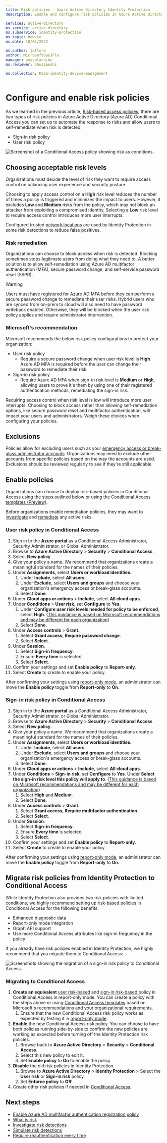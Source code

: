 ```yaml
---
title: Risk policies - Azure Active Directory Identity Protection
description: Enable and configure risk policies in Azure Active Directory Identity Protection

services: active-directory
ms.service: active-directory
ms.subservice: identity-protection
ms.topic: how-to
ms.date: 10/04/2022

ms.author: joflore
author: MicrosoftGuyJFlo
manager: amycolannino
ms.reviewer: chuqiaoshi

ms.collection: M365-identity-device-management
---
```

# Configure and enable risk policies

As we learned in the previous article, [Risk-based access policies](concept-identity-protection-policies.md), there are two types of risk policies in Azure Active Directory (Azure AD) Conditional Access you can set up to automate the response to risks and allow users to self-remediate when risk is detected:

- Sign-in risk policy
- User risk policy

![Screenshot of a Conditional Access policy showing risk as conditions.](./media/howto-identity-protection-configure-risk-policies/sign-in-risk-conditions.png)

## Choosing acceptable risk levels

Organizations must decide the level of risk they want to require access control on balancing user experience and security posture. 

Choosing to apply access control on a **High** risk level reduces the number of times a policy is triggered and minimizes the impact to users. However, it excludes **Low** and **Medium** risks from the policy, which may not block an attacker from exploiting a compromised identity. Selecting a **Low** risk level to require access control introduces more user interrupts.

Configured trusted [network locations](../conditional-access/location-condition.md) are used by Identity Protection in some risk detections to reduce false positives.

### Risk remediation

Organizations can choose to block access when risk is detected. Blocking sometimes stops legitimate users from doing what they need to. A better solution is to allow self-remediation using Azure AD multifactor authentication (MFA), secure password change, and self-service password reset (SSPR).

> [!WARNING]
> Users must have registered for Azure AD MFA before they can perform a secure password change to remediate their user risks. Hybrid users who are synced from on-prem to cloud will also need to have password writeback enabled. Otherwise, they will be blocked when the user risk policy applies and require administrator intervention.


### Microsoft's recommendation

Microsoft recommends the below risk policy configurations to protect your organization:

- User risk policy
   - Require a secure password change when user risk level is **High**. Azure AD MFA is required before the user can change their password to remediate their risk. 
- Sign-in risk policy
   - Require Azure AD MFA when sign-in risk level is **Medium** or **High**, allowing users to prove it's them by using one of their registered authentication methods, remediating the sign-in risk. 

Requiring access control when risk level is low will introduce more user interrupts. Choosing to block access rather than allowing self-remediation options, like secure password reset and multifactor authentication, will impact your users and administrators. Weigh these choices when configuring your policies.

## Exclusions

Policies allow for excluding users such as your [emergency access or break-glass administrator accounts](../roles/security-emergency-access.md). Organizations may need to exclude other accounts from specific policies based on the way the accounts are used. Exclusions should be reviewed regularly to see if they're still applicable.

## Enable policies

Organizations can choose to deploy risk-based policies in Conditional Access using the steps outlined below or using the [Conditional Access templates (Preview)](../conditional-access/concept-conditional-access-policy-common.md#conditional-access-templates-preview).

Before organizations enable remediation policies, they may want to [investigate](howto-identity-protection-investigate-risk.md) and [remediate](howto-identity-protection-remediate-unblock.md) any active risks.

### User risk policy in Conditional Access

1. Sign in to the **Azure portal** as a Conditional Access Administrator, Security Administrator, or Global Administrator.
1. Browse to **Azure Active Directory** > **Security** > **Conditional Access**.
1. Select **New policy**.
1. Give your policy a name. We recommend that organizations create a meaningful standard for the names of their policies.
1. Under **Assignments**, select **Users or workload identities**.
   1. Under **Include**, select **All users**.
   1. Under **Exclude**, select **Users and groups** and choose your organization's emergency access or break-glass accounts. 
   1. Select **Done**.
1. Under **Cloud apps or actions** > **Include**, select **All cloud apps**.
1. Under **Conditions** > **User risk**, set **Configure** to **Yes**. 
   1. Under **Configure user risk levels needed for policy to be enforced**, select **High**. ([This guidance is based on Microsoft recommendations and may be different for each organization](#choosing-acceptable-risk-levels))
   1. Select **Done**.
1. Under **Access controls** > **Grant**.
   1. Select **Grant access**, **Require password change**.
   1. Select **Select**.
1. Under **Session**.
   1. Select **Sign-in frequency**.
   1. Ensure **Every time** is selected.
   1. Select **Select**.
1. Confirm your settings and set **Enable policy** to **Report-only**.
1. Select **Create** to create to enable your policy.

After confirming your settings using [report-only mode](../conditional-access/howto-conditional-access-insights-reporting.md), an administrator can move the **Enable policy** toggle from **Report-only** to **On**.

### Sign-in risk policy in Conditional Access

1. Sign in to the **Azure portal** as a Conditional Access Administrator, Security Administrator, or Global Administrator.
1. Browse to **Azure Active Directory** > **Security** > **Conditional Access**.
1. Select **New policy**.
1. Give your policy a name. We recommend that organizations create a meaningful standard for the names of their policies.
1. Under **Assignments**, select **Users or workload identities**.
   1. Under **Include**, select **All users**.
   1. Under **Exclude**, select **Users and groups** and choose your organization's emergency access or break-glass accounts. 
   1. Select **Done**.
1. Under **Cloud apps or actions** > **Include**, select **All cloud apps**.
1. Under **Conditions** > **Sign-in risk**, set **Configure** to **Yes**. Under **Select the sign-in risk level this policy will apply to**. ([This guidance is based on Microsoft recommendations and may be different for each organization](#choosing-acceptable-risk-levels))
   1. Select **High** and **Medium**.
   1. Select **Done**.
1. Under **Access controls** > **Grant**.
   1. Select **Grant access**, **Require multifactor authentication**.
   1. Select **Select**.
1. Under **Session**.
   1. Select **Sign-in frequency**.
   1. Ensure **Every time** is selected.
   1. Select **Select**.
1. Confirm your settings and set **Enable policy** to **Report-only**.
1. Select **Create** to create to enable your policy.

After confirming your settings using [report-only mode](../conditional-access/howto-conditional-access-insights-reporting.md), an administrator can move the **Enable policy** toggle from **Report-only** to **On**.

## Migrate risk policies from Identity Protection to Conditional Access

While Identity Protection also provides two risk policies with limited conditions, we highly recommend setting up risk-based policies in Conditional Access for the following benefits:

   - Enhanced diagnostic data
   - Report-only mode integration
   - Graph API support
   - Use more Conditional Access attributes like sign-in frequency in the policy

If you already have risk policies enabled in Identity Protection, we highly recommend that you migrate them to Conditional Access:

![Screenshots showing the migration of a sign-in risk policy to Conditional Access.](./media/howto-identity-protection-configure-risk-policies/sign-in-risk-policy-migration.png)

### Migrating to Conditional Access

1.	**Create an equivalent** [user risk-based](#user-risk-policy-in-conditional-access) and [sign-in risk-based ](#sign-in-risk-policy-in-conditional-access) policy in Conditional Access in report-only mode. You can create a policy with the steps above or using [Conditional Access templates](../conditional-access/concept-conditional-access-policy-common.md#common-conditional-access-policies) based on Microsoft's recommendations and your organizational requirements.
    1. Ensure that the new Conditional Access risk policy works as expected by testing it in [report-only mode](../conditional-access/howto-conditional-access-insights-reporting.md).
1.	**Enable** the new Conditional Access risk policy. You can choose to have both policies running side-by-side to confirm the new policies are working as expected before turning off the Identity Protection risk policies.
    1. Browse back to **Azure Active Directory** > **Security** > **Conditional Access**. 
    1. Select this new policy to edit it.
    1. Set **Enable policy** to **On** to enable the policy
1.	**Disable** the old risk policies in Identity Protection.
    1. Browse to **Azure Active Directory** > **Identity Protection** > Select the **User risk** or **Sign-in risk** policy.
    1. Set **Enforce policy** to **Off**
1.	Create other risk policies if needed in [Conditional Access](../conditional-access/concept-conditional-access-policy-common.md).

## Next steps

- [Enable Azure AD multifactor authentication registration policy](howto-identity-protection-configure-mfa-policy.md)
- [What is risk](concept-identity-protection-risks.md)
- [Investigate risk detections](howto-identity-protection-investigate-risk.md)
- [Simulate risk detections](howto-identity-protection-simulate-risk.md)
- [Require reauthentication every time](../conditional-access/howto-conditional-access-session-lifetime.md#require-reauthentication-every-time)
